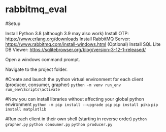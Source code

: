 # rabbitmq_eval

#Setup

Install Python 3.8 (although 3.9 may also work)
Install OTP: https://www.erlang.org/downloads
Install RabbitMQ Server: https://www.rabbitmq.com/install-windows.html
(Optional) Install SQL Lite DB Viewer: https://sqlitebrowser.org/blog/version-3-12-1-released/

Open a windows command prompt.

Navigate to the project folder.

#Create and launch the python virtual environment for each client (producer, consumer, grapher)
`python -m venv run_env`
`run_env\Scripts\activate`

#Now you can install libraries without affecting your global python environment
`python -m pip install --upgrade pip`
`pip install pika`
`pip install matplotlib`

#Run each client in their own shell (starting in reverse order)
`python grapher.py`
`python consumer.py`
`python producer.py`